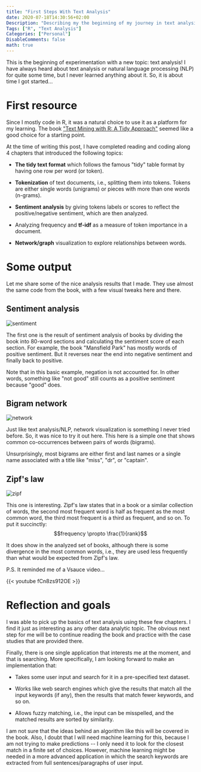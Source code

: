 ```yaml
---
title: "First Steps With Text Analysis"
date: 2020-07-18T14:30:56+02:00
Description: "Describing my the beginning of my journey in text analysis and NLP"
Tags: ["R", "Text Analysis"]
Categories: ["Personal"]
DisableComments: false
math: true
---
```


This is the beginning of experimentation with a new topic: text analysis! I have
always heard about text analysis or natural language processing (NLP) for quite
some time, but I never learned anything about it. So, it is about time I got
started...

# First resource

Since I mostly code in R, it was a natural choice to use it as a platform for my
learning. The book
["Text Mining with R: A Tidy Approach"](https://www.tidytextmining.com/) seemed
like a good choice for a starting point.

<!-- ![](https://www.tidytextmining.com/images/cover.png) -->

At the time of writing this post, I have completed reading and coding along 4
chapters that introduced the following topics:

- **The tidy text format** which follows the famous "tidy" table format by
  having one row per word (or token).

- **Tokenization** of text documents, i.e., splitting them into tokens. Tokens
  are either single words (unigrams) or pieces with more than one words
  (n-grams).

- **Sentiment analysis** by giving tokens labels or scores to reflect the
  positive/negative sentiment, which are then analyzed.

- Analyzing frequency and **tf-idf** as a measure of token importance in a
  document.

- **Network/graph** visualization to explore relationships between words.

# Some output

Let me share some of the nice analysis results that I made. They use almost the
same code from the book, with a few visual tweaks here and there.

## Sentiment analysis

![sentiment](/post/first-steps-with-text-analysis_files/sentiment.png)

The first one is the result of sentiment analysis of books by dividing the book
into 80-word sections and calculating the sentiment score of each section. For
example, the book "Mansfield Park" has mostly words of positive sentiment. But
it reverses near the end into negative sentiment and finally back to positive.

Note that in this basic example, negation is not accounted for. In other words,
something like "not good" still counts as a positive sentiment because "good"
does.

## Bigram network

![network](/post/first-steps-with-text-analysis_files/network.png)

Just like text analysis/NLP, network visualization is something I never tried
before. So, it was nice to try it out here. This here is a simple one that shows
common co-occurrences between pairs of words (bigrams).

Unsurprisingly, most bigrams are either first and last names or a single name
associated with a title like "miss", "dr", or "captain".

## Zipf's law

![zipf](/post/first-steps-with-text-analysis_files/zipf.png)

This one is interesting. Zipf's law states that in a book or a similar
collection of words, the second most frequent word is half as frequent as the
most common word, the third most frequent is a third as frequent, and so on. To
put it succinctly: $$frequency \propto \frac{1}{rank}$$

It does show in the analyzed set of books, although there is some divergence in
the most common words, i.e., they are used less frequently than what would be
expected from Zipf's law.

P.S. It reminded me of a Vsauce video...

{{< youtube fCn8zs912OE >}}

# Reflection and goals

I was able to pick up the basics of text analysis using these few chapters. I
find it just as interesting as any other data analytic topic. The obvious next
step for me will be to continue reading the book and practice with the case
studies that are provided there.

Finally, there is one single application that interests me at the moment, and
that is searching. More specifically, I am looking forward to make an
implementation that:

- Takes some user input and search for it in a pre-specified text dataset.

- Works like web search engines which give the results that match all the input
  keywords (if any), then the results that match fewer keywords, and so on.

- Allows fuzzy matching, i.e., the input can be misspelled, and the matched
  results are sorted by similarity.

I am not sure that the ideas behind an algorithm like this will be covered in
the book. Also, I doubt that I will need machine learning for this, because I am
not trying to make predictions -- I only need it to look for the closest match
in a finite set of choices. However, machine learning might be needed in a more
advanced application in which the search keywords are extracted from full
sentences/paragraphs of user input.
